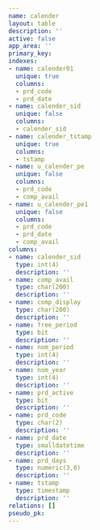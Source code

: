 ```yaml
---
name: calender
layout: table
description: ''
active: false
app_area: ''
primary_key: 
indexes:
- name: calender01
  unique: true
  columns:
  - prd_code
  - prd_date
- name: calender_sid
  unique: false
  columns:
  - calender_sid
- name: calender_tstamp
  unique: true
  columns:
  - tstamp
- name: u_calender_pe
  unique: false
  columns:
  - prd_code
  - comp_avail
- name: u_calender_pe1
  unique: false
  columns:
  - prd_code
  - prd_date
  - comp_avail
columns:
- name: calender_sid
  type: int(4)
  description: ''
- name: comp_avail
  type: char(200)
  description: ''
- name: comp_display
  type: char(200)
  description: ''
- name: free_period
  type: bit
  description: ''
- name: nom_period
  type: int(4)
  description: ''
- name: nom_year
  type: int(4)
  description: ''
- name: prd_active
  type: bit
  description: ''
- name: prd_code
  type: char(2)
  description: ''
- name: prd_date
  type: smalldatetime
  description: ''
- name: prd_days
  type: numeric(3,0)
  description: ''
- name: tstamp
  type: timestamp
  description: ''
relations: []
pseudo_pk: 
---
```


